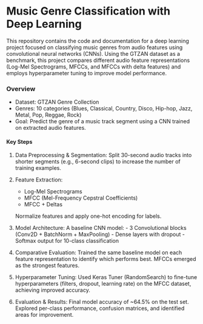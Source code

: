 # Music Genre Classification with Deep Learning

This repository contains the code and documentation for a deep learning project focused on classifying music genres from audio features using convolutional neural networks (CNNs). Using the GTZAN dataset as a benchmark, this project compares different audio feature representations (Log-Mel Spectrograms, MFCCs, and MFCCs with delta features) and employs hyperparameter tuning to improve model performance.

### Overview
- Dataset: GTZAN Genre Collection
- Genres: 10 categories (Blues, Classical, Country, Disco, Hip-hop, Jazz, Metal, Pop, Reggae, Rock)
- Goal: Predict the genre of a music track segment using a CNN trained on extracted audio features.

#### Key Steps
1.	Data Preprocessing & Segmentation:
	 Split 30-second audio tracks into shorter segments (e.g., 6-second clips) to increase the number of training examples.
4.	Feature Extraction:
	- Log-Mel Spectrograms
	- MFCC (Mel-Frequency Cepstral Coefficients)
	- MFCC + Deltas

	Normalize features and apply one-hot encoding for labels.

3.   Model Architecture:
	A baseline CNN model:
	- 3 Convolutional blocks (Conv2D + BatchNorm + MaxPooling)
	- Dense layers with dropout
 	- Softmax output for 10-class classification
  
4.	Comparative Evaluation:
	Trained the same baseline model on each feature representation to identify which performs best. MFCCs emerged as the strongest features.

5.	Hyperparameter Tuning:
	Used Keras Tuner (RandomSearch) to fine-tune hyperparameters (filters, dropout, learning rate) on the MFCC dataset, achieving improved accuracy.

6.	Evaluation & Results:
	Final model accuracy of ~64.5% on the test set. Explored per-class performance, confusion matrices, and identified areas for improvement.
